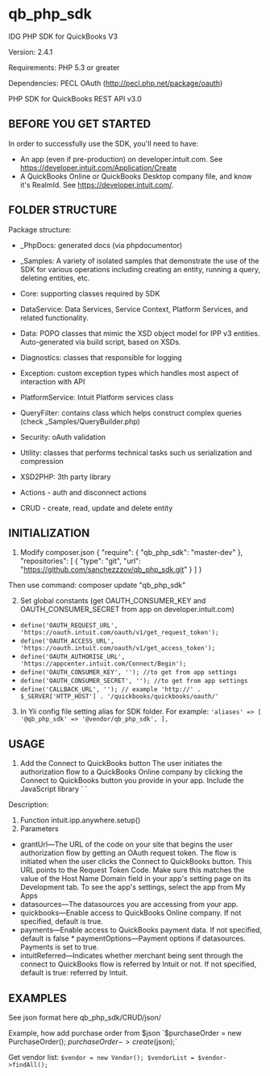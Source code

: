 # qb_php_sdk

IDG PHP SDK for QuickBooks V3

Version: 2.4.1

Requirements:  PHP 5.3 or greater

Dependencies:  PECL OAuth (http://pecl.php.net/package/oauth)



PHP SDK for QuickBooks REST API v3.0


BEFORE YOU GET STARTED
----------------------

In order to successfully use the SDK, you'll need to have:

* An app (even if pre-production) on developer.intuit.com.  See https://developer.intuit.com/Application/Create
* A QuickBooks Online or QuickBooks Desktop company file, and know it's RealmId.  See https://developer.intuit.com/.


FOLDER STRUCTURE
----------------

Package structure:

* _PhpDocs: generated docs (via phpdocumentor)
* _Samples: A variety of isolated samples that demonstrate the use of the SDK for various operations including creating an entity, running a query, deleting entities, etc.
* Core: supporting classes required by SDK
* DataService: Data Services, Service Context, Platform Services, and related functionality.
* Data: POPO classes that mimic the XSD object model for IPP v3 entities.  Auto-generated via build script, based on XSDs.
* Diagnostics: classes that responsible for logging
* Exception: custom exception types which handles most aspect of interaction with API
* PlatformService: Intuit Platform services class
* QueryFilter: contains class which helps construct complex queries (check _Samples/QueryBuilder.php)
* Security: oAuth validation
* Utility: classes that performs technical tasks such us serialization and compression
* XSD2PHP: 3th party library

* Actions - auth and disconnect actions
* CRUD - create, read, update and delete entity


INITIALIZATION
----------------

1. Modify composer.json
{
    "require": {
        "qb_php_sdk": "master-dev"
    },
    "repositories": [
        {
            "type": "git",
            "url": "https://github.com/sanchezzzov/qb_php_sdk.git"
        }
    ]
}

Then use command: composer update "qb_php_sdk"

2. Set global constants (get OAUTH_CONSUMER_KEY and OAUTH_CONSUMER_SECRET  from app on developer.intuit.com)
* `define('OAUTH_REQUEST_URL', 'https://oauth.intuit.com/oauth/v1/get_request_token');`
* `define('OAUTH_ACCESS_URL', 'https://oauth.intuit.com/oauth/v1/get_access_token');`
* `define('OAUTH_AUTHORISE_URL', 'https://appcenter.intuit.com/Connect/Begin');`
* `define('OAUTH_CONSUMER_KEY', ''); //to get from app settings`
* `define('OAUTH_CONSUMER_SECRET', ''); //to get from app settings`
* `define('CALLBACK_URL', ''); // example 'http://' . $_SERVER['HTTP_HOST'] . '/quickbooks/quickbooks/oauth/'`

3. In Yii config file setting alias for SDK folder.
For example:
    `'aliases' => [
        '@qb_php_sdk' => '@vendor/qb_php_sdk',
    ],`


USAGE
----------------
1. Add the Connect to QuickBooks button
The user initiates the authorization flow to a QuickBooks Online company by clicking the Connect to QuickBooks button you provide in your app.
Include the JavaScript library
    `<script src="https://js.appcenter.intuit.com/Content/IA/intuit.ipp.anywhere-1.3.3.js" type="text/javascript"></script>
    <script type="text/javascript">
        intuit.ipp.anywhere.setup({
                grantUrl: 'http://www.mycompany.com/HelloWorld/RequestTokenServlet',
                datasources: {
                     quickbooks : true,
                     payments : false
               }
        });
    </script>`

Description:
1) Function	intuit.ipp.anywhere.setup(​)
2) Parameters
* grantUrl—The URL of the code on your site that begins the user authorization flow by getting an OAuth request token.
  The flow is initiated when the user clicks the Connect to QuickBooks button.  This URL points to the Request Token Code.  Make sure this matches the value of the Host Name Domain field in your app's setting page on its Development tab.  To see the app's settings, select the app from My Apps
* datasources—The datasources you are accessing from your app.
* quickbooks—Enable access to QuickBooks Online company. If not specified, default is true.
* payments—​Enable access to QuickBooks payment data. If not specified, default is false
​* paymentOptions—Payment options if datasources. Payments is set to true.
* intuitReferred—Indicates whether merchant being sent through the connect to QuickBooks flow is referred by Intuit or
 not. If not specified, default is true: referred by Intuit.


EXAMPLES
-----------------

See json format here qb_php_sdk/CRUD/json/

Example, how add purchase order from $json
    `$purchaseOrder = new PurchaseOrder();
    $purchaseOrder->create($json);`

Get vendor list:
    `$vendor = new Vendor();
    $vendorList = $vendor->findAll();`
